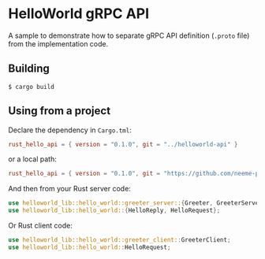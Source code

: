 # HelloWorld gRPC API

A sample to demonstrate how to separate gRPC API definition (`.proto` file) from the implementation code.

## Building

```console
$ cargo build
```

## Using from a project

Declare the dependency in `Cargo.tml`:
```toml
rust_hello_api = { version = "0.1.0", git = "../helloworld-api" }
```

or a local path:
```toml
rust_hello_api = { version = "0.1.0", git = "https://github.com/neeme-praks-sympower/helloworld-api" }
```

And then from your Rust server code:
```rust
use helloworld_lib::hello_world::greeter_server::{Greeter, GreeterServer};
use helloworld_lib::hello_world::{HelloReply, HelloRequest};
```

Or Rust client code:
```rust
use helloworld_lib::hello_world::greeter_client::GreeterClient;
use helloworld_lib::hello_world::HelloRequest;
```
